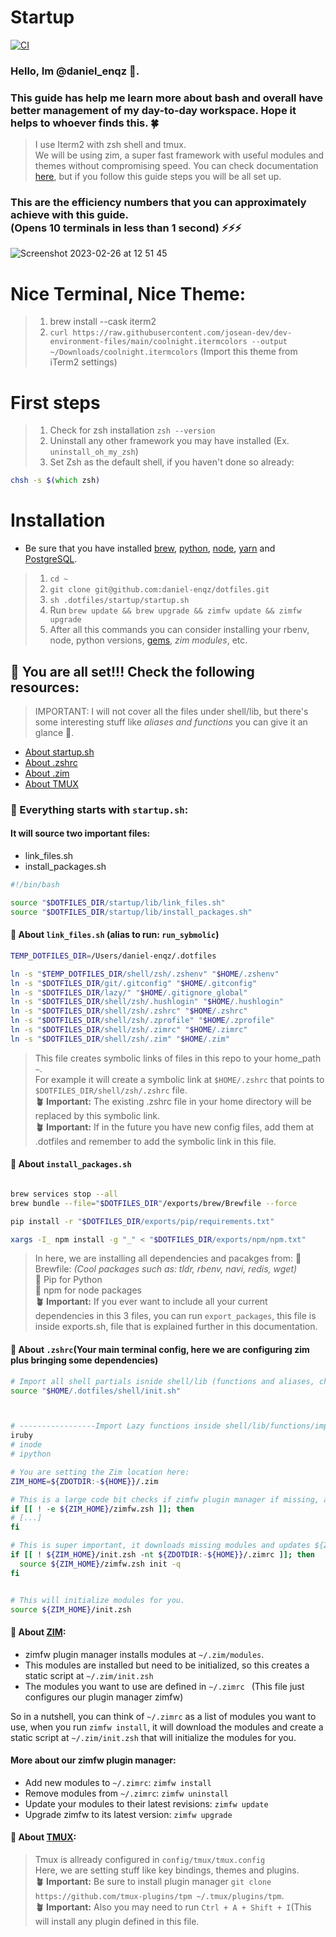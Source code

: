 # Startup
[![CI](https://github.com/daniel-enqz/dotfiles/actions/workflows/main.yaml/badge.svg)](https://github.com/daniel-enqz/dotfiles/actions/workflows/main.yaml)
### Hello, Im @daniel_enqz 👋. <br>
### This guide has help me learn more about bash and overall have better management of my day-to-day workspace. Hope it helps to whoever finds this. 🍀

> I use Iterm2 with zsh shell and tmux.<br>
> We will be using zim, a super fast framework with useful modules and themes without compromising speed. You can check documentation [here](https://github.com/zimfw/zimfw#manual-installation), but if you follow this guide steps you will be all set up.

### This are the efficiency numbers that you can approximately achieve with this guide. <br> (Opens 10 terminals in less than 1 second) ⚡️⚡️⚡️
![Screenshot 2023-02-26 at 12 51 45](https://user-images.githubusercontent.com/72522628/221430646-8f050482-9824-482f-87f6-b9ade4c4710a.jpg)

# Nice Terminal, Nice Theme:
> 1. brew install --cask iterm2
> 2. `curl https://raw.githubusercontent.com/josean-dev/dev-environment-files/main/coolnight.itermcolors --output ~/Downloads/coolnight.itermcolors` (Import this theme from iTerm2 settings)

# First steps
> 1. Check for zsh installation `zsh --version`
> 2. Uninstall any other framework you may have installed (Ex. `uninstall_oh_my_zsh`)
> 3. Set Zsh as the default shell, if you haven't done so already:

```zsh
chsh -s $(which zsh)
````

# Installation
- Be sure that you have installed [brew](https://github.com/lewagon/setup/blob/master/macos.md#homebrew), [python](https://github.com/lewagon/data-setup/blob/master/macOS.md#installing-python-with-pyenv), [node](https://github.com/lewagon/setup/blob/master/macos.md#nodejs), [yarn](https://github.com/lewagon/setup/blob/master/macos.md#yarn) and [PostgreSQL](https://github.com/lewagon/setup/blob/master/macos.md#postgresql).

> 1. `cd ~`
> 2. `git clone git@github.com:daniel-enqz/dotfiles.git`
> 3. `sh .dotfiles/startup/startup.sh`
> 4. Run `brew update && brew upgrade && zimfw update && zimfw upgrade`
> 5. After all this commands you can consider installing your rbenv, node, python versions, [gems](https://github.com/lewagon/setup/blob/master/macos.md#ruby), *zim modules*, etc.

## 🎉 You are all set!!! Check the following resources:
> IMPORTANT: I will not cover all the files under shell/lib, but there's some interesting stuff like _aliases and functions_ you can give it an glance 👀.
- [About startup.sh](https://github.com/daniel-enqz/dotfiles/blob/main/README.md#-everything-starts-with-startupsh)
- [About .zshrc](https://github.com/daniel-enqz/dotfiles/blob/main/README.md#-everything-starts-with-startupsh)
- [About .zim](https://github.com/daniel-enqz/dotfiles/blob/main/README.md#-everything-starts-with-startupsh)
- [About TMUX](https://github.com/daniel-enqz/dotfiles/blob/main/README.md#-about-tmux)

### 🌱 Everything starts with `startup.sh`:

#### It will source two important files: 
- link_files.sh
- install_packages.sh

```bash
#!/bin/bash

source "$DOTFILES_DIR/startup/lib/link_files.sh"
source "$DOTFILES_DIR/startup/lib/install_packages.sh"
```

#### 🦦 About `link_files.sh` (alias to run: `run_sybmolic`)

```bash
TEMP_DOTFILES_DIR=/Users/daniel-enqz/.dotfiles

ln -s "$TEMP_DOTFILES_DIR/shell/zsh/.zshenv" "$HOME/.zshenv"
ln -s "$DOTFILES_DIR/git/.gitconfig" "$HOME/.gitconfig"
ln -s "$DOTFILES_DIR/lazy/" "$HOME/.gitignore_global"
ln -s "$DOTFILES_DIR/shell/zsh/.hushlogin" "$HOME/.hushlogin"
ln -s "$DOTFILES_DIR/shell/zsh/.zshrc" "$HOME/.zshrc"
ln -s "$DOTFILES_DIR/shell/zsh/.zprofile" "$HOME/.zprofile"
ln -s "$DOTFILES_DIR/shell/zsh/.zimrc" "$HOME/.zimrc"
ln -s "$DOTFILES_DIR/shell/zsh/.zim" "$HOME/.zim"
```

> This file creates symbolic links of files in this repo to your home_path `~`. <br>
> For example it will create a symbolic link at `$HOME/.zshrc` that points to `$DOTFILES_DIR/shell/zsh/.zshrc` file. <br>
> **🪴 Important:** The existing .zshrc file in your home directory will be replaced by this symbolic link.<br>
> **🪴 Important:** If in the future you have new config files, add them at .dotfiles and remember to add the symbolic link in this file. 

#### 🦦 About `install_packages.sh`

```bash

brew services stop --all
brew bundle --file="$DOTFILES_DIR"/exports/brew/Brewfile --force

pip install -r "$DOTFILES_DIR/exports/pip/requirements.txt"

xargs -I_ npm install -g "_" < "$DOTFILES_DIR/exports/npm/npm.txt"

```

> In here, we are installing all dependencies and pacakges from:
> 🍺 Brewfile: _(Cool packages such as: tldr, rbenv, navi, redis, wget)_ <br> 
> 🐍 Pip for Python <br>
> 🧼 npm for node packages <br>
> **🪴 Important:** If you ever want to include all your current dependencies in this 3 files, you can run `export_packages`, this file is inside exports.sh, file that is explained further in this documentation.


#### 🦦 About `.zshrc`(Your main terminal config, here we are configuring zim plus bringing some dependencies)

```zsh
# Import all shell partials isnide shell/lib (functions and aliases, check them out)
source "$HOME/.dotfiles/shell/init.sh"



# -----------------Import Lazy functions inside shell/lib/functions/imports.sh
iruby
# inode
# ipython

# You are setting the Zim location here:
ZIM_HOME=${ZDOTDIR:-${HOME}}/.zim

# This is a large code bit checks if zimfw plugin manager if missing, and downloads it.
if [[ ! -e ${ZIM_HOME}/zimfw.zsh ]]; then
# [...]
fi

# This is super important, it downloads missing modules and updates ${ZIM_HOME}/init.zsh if missing or outdated.
if [[ ! ${ZIM_HOME}/init.zsh -nt ${ZDOTDIR:-${HOME}}/.zimrc ]]; then
  source ${ZIM_HOME}/zimfw.zsh init -q
fi


# This will initialize modules for you.
source ${ZIM_HOME}/init.zsh
```


#### 🦦 About [ZIM](https://github.com/zimfw/zimfw#set-up-zshrc):

- zimfw plugin manager installs modules at `~/.zim/modules`.
- This modules are installed but need to be initialized, so this creates a static script at `~/.zim/init.zsh`
- The modules you want to use are defined in `~/.zimrc ` (This file just configures our plugin manager zimfw)

So in a nutshell, you can think of `~/.zimrc` as a list of modules you want to use, when you run `zimfw install`, it will download the modules and create a static script at `~/.zim/init.zsh` that will initialize the modules for you.

#### More about our zimfw plugin manager:

- Add new modules to `~/.zimrc`: `zimfw install`
- Remove modules from `~/.zimrc`: `zimfw uninstall`
- Update your modules to their latest revisions: `zimfw update`
- Upgrade zimfw to its latest version: `zimfw upgrade`

#### 🦦 About [TMUX](https://github.com/zimfw/zimfw#set-up-zshrc):
> Tmux is allready configured in `config/tmux/tmux.config`<br>
> Here, we are setting stuff like key bindings, themes and plugins.<br>
> **🪴 Important:** Be sure to install plugin manager `git clone https://github.com/tmux-plugins/tpm ~/.tmux/plugins/tpm`.<br>
> **🪴 Important:** Also you may need to run `Ctrl + A + Shift + I`(This will install any plugin defined in this file. 
